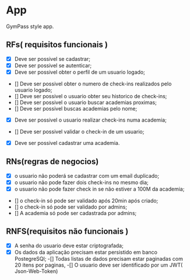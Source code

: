 # App
GymPass style app.

## RFs( requisitos funcionais )

- [x] Deve ser possivel se cadastrar; 
- [x] Deve ser possivel se autenticar;
- [x] Deve ser possivel obter o perfil de um usuario logado;
- [] Deve ser possivel obter o numero de check-ins realizados pelo usuario logado;
- [] Deve ser possivel o usuario obter seu historico de check-ins;
- [] Deve ser possivel o usuario buscar academias proximas;
- [] Deve ser possivel buscas academias pelo nome;
- [x] Deve ser possivel o usuario realizar check-ins numa academia;
- [] Deve ser possivel validar o check-in de um usuario;
- [x] Deve ser possivel cadastrar uma academia.



## RNs(regras de negocios)

- [x] o usuario não poderá se cadastrar com um email duplicado;
- [x] o usuario não pode fazer dois check-ins no mesmo dia;
- [x] o usuario não pode fazer check in se não estiver a 100M da academia;
- [] o check-in só pode ser validado após 20min  após criado;
- [] o check-in só pode ser validado por admins;
- [] A academia só pode ser cadastrada por admins;


## RNFS(requisitos não funcionais )

-[x] A senha do usuario deve estar criptografada;
-[x] Os dados da aplicação precisam estar persistido em banco PostegreSQl;
-[] Todas listas de dados precisam estar paginadas com 20 itens por paginas,
-[] O usuario deve ser identificado por um JWT( Json-Web-Token)